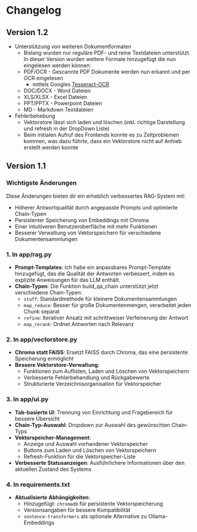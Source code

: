 # Changelog

## Version 1.2

- Unterstützung von weiteren Dokumentformaten
    - Bislang wurden nur reguläre PDF- und reine Textdateien unterstützt. In dieser Version wurden weitere Formate hinzugefügt die nun eingelesen werden können:
    - PDF/OCR - Gescannte PDF Dokumente werden nun erkannt und per OCR eingelesen
        - mittels Googles [Tesseract-OCR](https://github.com/tesseract-ocr/tesseract)
    - DOC/DOCX - Word Dateien
    - XLS/XLSX - Excel Dateien
    - PPT/PPTX - Powerpoint Dateien
    - MD - Markdown Textdateien
- Fehlerbehebung
    - Vektorstore lässt sich laden und löschen (inkl. richtige Darstellung und refresh in der DropDown Liste)
    - Beim initialen Aufruf des Frontends konnte es zu Zeitproblemen kommen, was dazu führte, dass ein Vektorstore nicht auf Anhieb erstellt werden konnte

## Version 1.1

### Wichtigste Änderungen

Diese Änderungen bieten dir ein erheblich verbessertes RAG-System mit:

- Höherer Antwortqualität durch angepasste Prompts und optimierte Chain-Typen
- Persistenter Speicherung von Embeddings mit Chroma
- Einer intuitiveren Benutzeroberfläche mit mehr Funktionen
- Besserer Verwaltung von Vektorspeichern für verschiedene Dokumentensammlungen

### 1. In app/rag.py

- **Prompt-Templates**: Ich habe ein anpassbares Prompt-Template hinzugefügt, das die Qualität der Antworten verbessert, indem es explizite Anweisungen für das LLM enthält.
- **Chain-Typen**: Die Funktion build_qa_chain unterstützt jetzt verschiedene Chain-Typen:
	- `stuff`: Standardmethode für kleinere Dokumentensammlungen
	- `map_reduce`: Besser für große Dokumentenmengen, verarbeitet jeden Chunk separat
	- `refine`: Iterativer Ansatz mit schrittweiser Verfeinerung der Antwort
	- `map_rerank`: Ordnet Antworten nach Relevanz

### 2. In app/vectorstore.py

- **Chroma statt FAISS**: Ersetzt FAISS durch Chroma, das eine persistente Speicherung ermöglicht
- **Bessere Vektorstore-Verwaltung**:
	- Funktionen zum Auflisten, Laden und Löschen von Vektorspeichern
	- Verbesserte Fehlerbehandlung und Rückgabewerte
	- Strukturierte Verzeichnisorganisation für Vektorspeicher

### 3. In app/ui.py

- **Tab-basierte UI**: Trennung von Einrichtung und Fragebereich für bessere Übersicht
- **Chain-Typ-Auswahl**: Dropdown zur Auswahl des gewünschten Chain-Typs
- **Vektorspeicher-Management**:
	- Anzeige und Auswahl vorhandener Vektorspeicher
	- Buttons zum Laden und Löschen von Vektorspeichern
	- Refresh-Funktion für die Vektorspeicher-Liste
- **Verbesserte Statusanzeigen**: Ausführlichere Informationen über den aktuellen Zustand des Systems

### 4. In requirements.txt

- **Aktualisierte Abhängigkeiten**:
	- Hinzugefügt: `chromadb` für persistente Vektorspeicherung
	- Versionsangaben für bessere Kompatibilität
	- `sentence-transformers` als optionale Alternative zu Ollama-Embeddings
